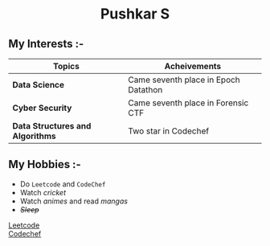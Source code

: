 <h1 align="center"> Pushkar S </h1>

## My Interests :-

Topics | Acheivements
------ | ------------
**Data Science** | Came seventh place in Epoch Datathon
**Cyber Security** | Came seventh place in Forensic CTF
**Data Structures and Algorithms** | Two star in Codechef

## My Hobbies :-
* Do `Leetcode` and `CodeChef`
* Watch _cricket_
* Watch _animes_ and read _mangas_
* _~~Sleep~~_

[Leetcode](https://leetcode.com/PushkarS007/)
<br />
[Codechef](https://www.codechef.com/users/spushkar007123)
